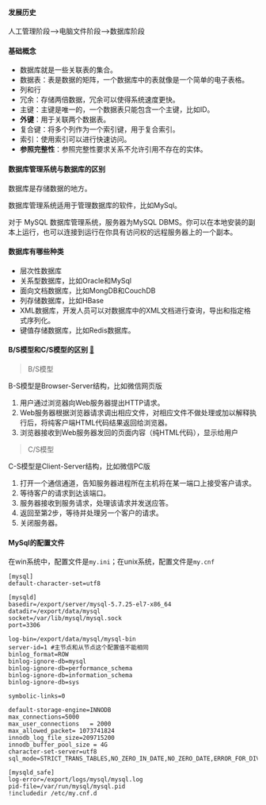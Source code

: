 #### 发展历史

人工管理阶段-->电脑文件阶段-->数据库阶段



#### 基础概念

+   数据库就是一些关联表的集合。
+   数据表：表是数据的矩阵，一个数据库中的表就像是一个简单的电子表格。
+   列和行
+   冗余：存储两倍数据，冗余可以使得系统速度更快。
+   主键：主键是唯一的，一个数据表只能包含一个主键，比如ID。
+   **外键**：用于关联两个数据表。
+   复合键：将多个列作为一个索引键，用于复合索引。
+   索引：使用索引可以进行快速访问。
+   **参照完整性**：参照完整性要求关系不允许引用不存在的实体。



#### 数据库管理系统与数据库的区别

数据库是存储数据的地方。

数据库管理系统适用于管理数据库的软件，比如MySql。

对于 MySQL 数据库管理系统，服务器为MySQL DBMS。你可以在本地安装的副本上运行，也可以连接到运行在你具有访问权的远程服务器上的一个副本。



#### 数据库有哪些种类

+   层次性数据库
+   关系型数据库，比如Oracle和MySql
+   面向文档数据库，比如MongDB和CouchDB
+   列存储数据库，比如HBase
+   XML数据库，开发人员可以对数据库中的XML文档进行查询，导出和指定格式序列化。
+   键值存储数据库，比如Redis数据库。



#### B/S模型和C/S模型的区别 [🔗](https://blog.csdn.net/weixin_41648325/article/details/79654407)

>   B/S模型

B-S模型是Browser-Server结构，比如微信网页版

1.  用户通过浏览器向Web服务器提出HTTP请求。
2.  Web服务器根据浏览器请求调出相应文件，对相应文件不做处理或加以解释执行后，将纯客户端HTML代码结果返回给浏览器。
3.  浏览器接收到Web服务器发回的页面内容（纯HTML代码），显示给用户



>   C/S模型

C-S模型是Client-Server结构，比如微信PC版

1.  打开一个通信通道，告知服务器进程所在主机将在某一端口上接受客户请求。
2.  等待客户的请求到达该端口。
3.  服务器接收到服务请求，处理该请求并发送应答。
4.  返回至第2步，等待并处理另一个客户的请求。
5.  关闭服务器。



#### MySql的配置文件

在win系统中，配置文件是`my.ini`；在unix系统，配置文件是`my.cnf`

```shell
[mysql]
default-character-set=utf8

[mysqld]
basedir=/export/server/mysql-5.7.25-el7-x86_64
datadir=/export/data/mysql
socket=/var/lib/mysql/mysql.sock
port=3306

log-bin=/export/data/mysql/mysql-bin
server-id=1 #主节点和从节点这个配置值不能相同
binlog_format=ROW
binlog-ignore-db=mysql
binlog-ignore-db=performance_schema
binlog-ignore-db=information_schema
binlog-ignore-db=sys

symbolic-links=0

default-storage-engine=INNODB
max_connections=5000
max_user_connections   = 2000
max_allowed_packet= 1073741824
innodb_log_file_size=209715200
innodb_buffer_pool_size = 4G
character-set-server=utf8
sql_mode=STRICT_TRANS_TABLES,NO_ZERO_IN_DATE,NO_ZERO_DATE,ERROR_FOR_DIVISION_BY_ZERO,NO_AUTO_CREATE_USER,NO_ENGINE_SUBSTITUTION

[mysqld_safe]
log-error=/export/logs/mysql/mysql.log
pid-file=/var/run/mysql/mysql.pid
!includedir /etc/my.cnf.d
```



